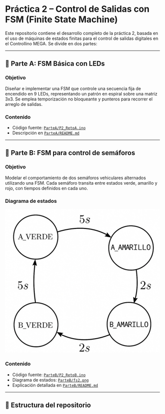 
# Práctica 2 – Control de Salidas con FSM (Finite State Machine)

Este repositorio contiene el desarrollo completo de la práctica 2, basada en el uso de máquinas de estados finitas para el control de salidas digitales en el Controllino MEGA. Se divide en dos partes:

---

## 🧩 Parte A: FSM Básica con LEDs

### Objetivo

Diseñar e implementar una FSM que controle una secuencia fija de encendido en 9 LEDs, representando un patrón en espiral sobre una matriz 3x3. Se emplea temporización no bloqueante y punteros para recorrer el arreglo de salidas.

### Contenido

- Código fuente: [`ParteA/P2_RetoA.ino`](./ParteA/P2_RetoA.ino)
- Descripción en [`ParteA/README.md`](./ParteA/README.md)

---

## 🚦 Parte B: FSM para control de semáforos

### Objetivo

Modelar el comportamiento de dos semáforos vehiculares alternados utilizando una FSM. Cada semáforo transita entre estados verde, amarillo y rojo, con tiempos definidos en cada uno.

### Diagrama de estados

![FSM Semáforos](./ParteB/fs2.png)

### Contenido

- Código fuente: [`ParteB/P2_RetoB.ino`](./ParteB/P2_RetoB.ino)
- Diagrama de estados: [`ParteB/fs2.png`](./ParteB/fs2.png)
- Explicación detallada en [`ParteB/README.md`](./ParteB/README.md)

---

##  📁  Estructura del repositorio


